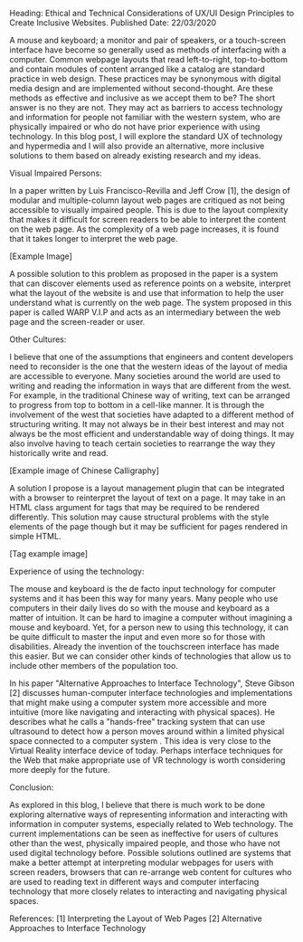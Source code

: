 Heading: Ethical and Technical Considerations of UX/UI Design Principles to Create Inclusive Websites.
Published Date: 22/03/2020

A mouse and keyboard; a monitor and pair of speakers, or a touch-screen interface have become so generally used as methods of interfacing with a computer.
Common webpage layouts that read left-to-right, top-to-bottom and contain modules of content arranged like a catalog are standard practice in web design. 
These practices may be synonymous with digital media design and are implemented without second-thought. Are these methods as effective and inclusive as we
accept them to be? The short answer is no they are not. They may act as barriers to access technology and information for people not familiar with the western 
system, who are physically impaired or who do not have prior experience with using technology. In this blog post, I will explore the standard UX of technology 
and hypermedia and I will also provide an alternative, more inclusive solutions to them based on already existing research and my ideas.

Visual Impaired Persons:

In a paper written by Luis Francisco-Revilla and Jeff Crow [1], the design of modular and multiple-column layout web pages are critiqued as not being
accessible to visually impaired people. This is due to the layout complexity that makes it difficult for screen readers to be able to interpret the content on
the web page. As the complexity of a web page increases, it is found that it takes longer to interpret the web page.

[Example Image]

A possible solution to this problem as proposed in the paper is a system that can discover elements used as reference points on a website, interpret what the 
layout of the website is and use that information to help the user understand what is currently on the web page. The system proposed in this paper is called 
WARP V.I.P and acts as an intermediary between the web page and the screen-reader or user.

Other Cultures:

I believe that one of the assumptions that engineers and content developers need to reconsider is the one that the western ideas of the layout of media are
accessible to everyone. Many societies around the world are used to writing and reading the information in ways that are different from the west. For example,
in the traditional Chinese way of writing, text can be arranged to progress from top to bottom in a cell-like manner. It is through the involvement of the west
that societies have adapted to a different method of structuring writing. It may not always be in their best interest and may not always be the most efficient 
and understandable way of doing things. It may also involve having to teach certain societies to rearrange the way they historically write and read.

[Example image of Chinese Calligraphy]

A solution I propose is a layout management plugin that can be integrated with a browser to reinterpret the layout of text on a page. It may take in an HTML
class argument for tags that may be required to be rendered differently. This solution may cause 
structural problems with the style elements of the page though but it may be sufficient for pages rendered in simple HTML.

[Tag example image]

Experience of using the technology:

The mouse and keyboard is the de facto input technology for computer systems and it has been this way for many years. Many people who use computers in their 
daily lives do so with the mouse and keyboard as a matter of intuition. It can be hard to imagine a computer without imagining a mouse and keyboard. Yet, for
a person new to using this technology, it can be quite difficult to master the input and even more so for those with disabilities. Already the invention of
the touchscreen interface has made this easier. But we can consider other kinds of technologies that allow us to include other members of the population too.

In his paper "Alternative Approaches to Interface Technology", Steve Gibson [2] discusses human-computer interface technologies and implementations that might
make using a computer system more accessible and more intuitive (more like navigating and interacting with physical spaces). He describes what he calls a 
"hands-free" tracking system that can use ultrasound to detect how a person moves around within a limited physical space connected to a computer system
. This idea is very close to the Virtual Reality interface device of today. Perhaps interface techniques for the Web that make appropriate use of VR
technology is worth considering more deeply for the future.

Conclusion:

As explored in this blog, I believe that there is much work to be done exploring alternative ways of representing information and interacting with information
in computer systems, especially related to Web technology. The current implementations can be seen as ineffective for users of cultures other than the west,
physically impaired people, and those who have not used digital technology before. Possible solutions outlined are systems that make a better attempt at 
interpreting modular webpages for users with screen readers, browsers that can re-arrange web content for cultures who are used to reading text in different
ways and computer interfacing technology that more closely relates to interacting and navigating physical spaces.

References:
[1] Interpreting the Layout of Web Pages
[2] Alternative Approaches to Interface Technology